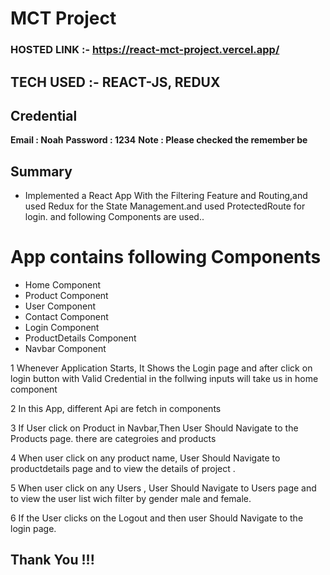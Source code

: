 # MCT Project 

### HOSTED LINK :- https://react-mct-project.vercel.app/

## TECH USED :- REACT-JS, REDUX 

## Credential

**Email : Noah**
**Password : 1234**
**Note : Please checked the remember be**

## Summary

- Implemented a React App With the Filtering Feature and  Routing,and used Redux for the State Management.and used ProtectedRoute for login.
and following Components are used..

# App contains following Components

- Home Component
- Product Component
- User Component
- Contact Component
- Login Component
- ProductDetails Component
- Navbar Component

1 Whenever Application Starts, It Shows the Login page and  after  click on login button with Valid Credential  in the follwing inputs  will take us in home component

2  In this App, different  Api are fetch in components

3 If User click on Product  in Navbar,Then User Should Navigate to the Products page. there are categroies and products 

4 When  user click on any product name, User Should Navigate  to productdetails page  and  to view the details of project .

5  When  user click on any Users , User Should Navigate  to Users page   and  to view the  user list wich filter by gender male and female.


6 If the  User clicks on the Logout  and then user  Should Navigate to the login page.

## Thank You !!!
